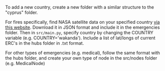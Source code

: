 To add a new country, create a new folder with a similar structure to the "cyprus" folder. 

For fires specifically, find NASA satellite data on your specified country [via this website](https://firms.modaps.eosdis.nasa.gov/download/create.php). Download it in JSON format and include it in the emergencies folder. Then in `src/main.py`, specify country by changing the COUNTRY variable (e.g. COUNTRY='wakanda'). Include a list of lat/longs of current ERC's in the hubs folder in .txt format.

For other types of emergencies (e.g. medical), follow the same format with the hubs folder, and create your own type of node in the src/nodes folder (e.g. MedicalNode)
